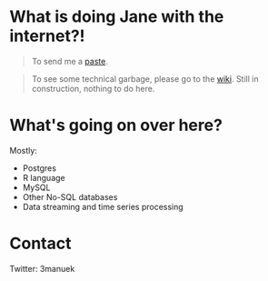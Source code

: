 # What is doing Jane with the internet?!

> To send me a [paste][l1].

> To see some technical garbage, please go to the [wiki][wiki]. Still in construction, nothing to do here.

[l1]: http://paste.3manuek.com.ar
[wiki]: http://3manuek.com.ar/wiki


# What's going on over here?

Mostly:

- Postgres
- R language
- MySQL
- Other No-SQL databases
- Data streaming and time series processing


# Contact

Twitter: 3manuek

